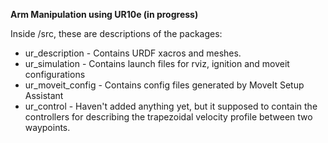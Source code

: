 **Arm Manipulation using UR10e (in progress)**

Inside /src, these are descriptions of the packages:
- ur_description - Contains URDF xacros and meshes.
- ur_simulation - Contains launch files for rviz, ignition and moveit configurations
- ur_moveit_config - Contains config files generated by MoveIt Setup Assistant
- ur_control - Haven't added anything yet, but it supposed to contain the controllers for describing the trapezoidal velocity profile between two waypoints.
